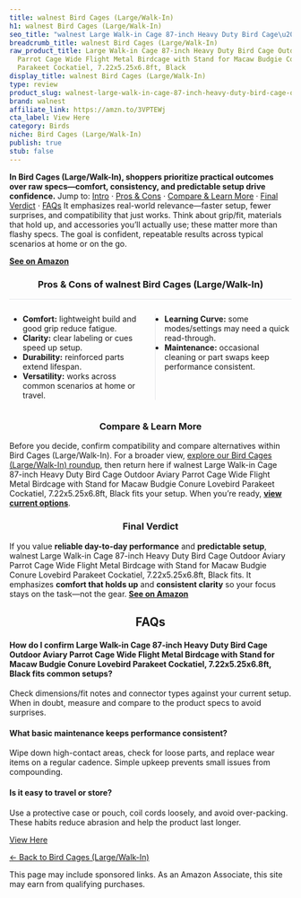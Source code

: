 ```yaml
---
title: walnest Bird Cages (Large/Walk-In)
h1: walnest Bird Cages (Large/Walk-In)
seo_title: "walnest Large Walk-in Cage 87-inch Heavy Duty Bird Cage\u2026"
breadcrumb_title: walnest Bird Cages (Large/Walk-In)
raw_product_title: Large Walk-in Cage 87-inch Heavy Duty Bird Cage Outdoor Aviary
  Parrot Cage Wide Flight Metal Birdcage with Stand for Macaw Budgie Conure Lovebird
  Parakeet Cockatiel, 7.22x5.25x6.8ft, Black
display_title: walnest Bird Cages (Large/Walk-In)
type: review
product_slug: walnest-large-walk-in-cage-87-inch-heavy-duty-bird-cage-outdoor-aviary-f34965c1
brand: walnest
affiliate_link: https://amzn.to/3VPTEWj
cta_label: View Here
category: Birds
niche: Bird Cages (Large/Walk-In)
publish: true
stub: false
---
```


<div id="intro" class="full-width"><p><strong>In Bird Cages (Large/Walk-In), shoppers prioritize practical outcomes over raw specs&mdash;comfort, consistency, and predictable setup drive confidence.</strong> Jump to: <a href="#intro">Intro</a> · <a href="#pros-cons">Pros &amp; Cons</a> · <a href="#compare-more">Compare &amp; Learn More</a> · <a href="#verdict">Final Verdict</a> · <a href="#faqs">FAQs</a> It emphasizes real-world relevance&mdash;faster setup, fewer surprises, and compatibility that just works. Think about grip/fit, materials that hold up, and accessories you’ll actually use; these matter more than flashy specs. The goal is confident, repeatable results across typical scenarios at home or on the go.</p><p><a href="https://amzn.to/3VPTEWj" rel="nofollow sponsored noopener" target="_blank"><strong>See on Amazon</strong></a></p></div>
<h3 id="pros-cons" style="text-align:center;">Pros &amp; Cons of walnest Bird Cages (Large/Walk-In)</h3>
<div class="pc-grid" style="display:grid;grid-template-columns:1fr 1fr;gap:16px;border-top:1px solid #e5e7eb;padding-top:12px;">
  <ul>
    <li><strong>Comfort:</strong> lightweight build and good grip reduce fatigue.</li>
    <li><strong>Clarity:</strong> clear labeling or cues speed up setup.</li>
    <li><strong>Durability:</strong> reinforced parts extend lifespan.</li>
    <li><strong>Versatility:</strong> works across common scenarios at home or travel.</li>
  </ul>
  <ul style="border-left:1px solid #e5e7eb;padding-left:16px;">
    <li><strong>Learning Curve:</strong> some modes/settings may need a quick read-through.</li>
    <li><strong>Maintenance:</strong> occasional cleaning or part swaps keep performance consistent.</li>
  </ul>
</div>


<h3 id="compare-more" style="text-align:center;">Compare &amp; Learn More</h3>
<p>Before you decide, confirm compatibility and compare alternatives within Bird Cages (Large/Walk-In). For a broader view, <a href="#">explore our Bird Cages (Large/Walk-In) roundup</a>, then return here if walnest Large Walk-in Cage 87-inch Heavy Duty Bird Cage Outdoor Aviary Parrot Cage Wide Flight Metal Birdcage with Stand for Macaw Budgie Conure Lovebird Parakeet Cockatiel, 7.22x5.25x6.8ft, Black fits your setup. When you’re ready, <a href="https://amzn.to/3VPTEWj" rel="nofollow sponsored noopener" target="_blank"><strong>view current options</strong></a>.</p>

<h3 id="verdict" style="text-align:center;">Final Verdict</h3>
<p>If you value <strong>reliable day-to-day performance</strong> and <strong>predictable setup</strong>, walnest Large Walk-in Cage 87-inch Heavy Duty Bird Cage Outdoor Aviary Parrot Cage Wide Flight Metal Birdcage with Stand for Macaw Budgie Conure Lovebird Parakeet Cockatiel, 7.22x5.25x6.8ft, Black fits. It emphasizes <strong>comfort that holds up</strong> and <strong>consistent clarity</strong> so your focus stays on the task&mdash;not the gear. <a href="https://amzn.to/3VPTEWj" rel="nofollow sponsored noopener" target="_blank"><strong>See on Amazon</strong></a></p>

<h2 id="faqs" style="text-align:center;">FAQs</h2>
<h4><strong>How do I confirm Large Walk-in Cage 87-inch Heavy Duty Bird Cage Outdoor Aviary Parrot Cage Wide Flight Metal Birdcage with Stand for Macaw Budgie Conure Lovebird Parakeet Cockatiel, 7.22x5.25x6.8ft, Black fits common setups?</strong></h4>
<p>Check dimensions/fit notes and connector types against your current setup. When in doubt, measure and compare to the product specs to avoid surprises.</p>
<h4><strong>What basic maintenance keeps performance consistent?</strong></h4>
<p>Wipe down high-contact areas, check for loose parts, and replace wear items on a regular cadence. Simple upkeep prevents small issues from compounding.</p>
<h4><strong>Is it easy to travel or store?</strong></h4>
<p>Use a protective case or pouch, coil cords loosely, and avoid over-packing. These habits reduce abrasion and help the product last longer.</p>

<p><a class="btn" href="https://amzn.to/3VPTEWj" target="_blank" rel="nofollow sponsored noopener">View Here</a></p>
<p><a href="/roundups/birds/bird-cages-large-walk-in-/">← Back to Bird Cages (Large/Walk-In)</a></p>
<aside class="disclosure">This page may include sponsored links. As an Amazon Associate, this site may earn from qualifying purchases.</aside>
